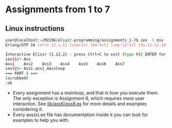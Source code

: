 # Assignments from 1 to 7

## Linux instructions

```bash
user@localhost:~/M2296/elixir-programming/assignments_1-7$ iex -S mix
Erlang/OTP 24 [erts-12.1.5] [source] [64-bit] [smp:12:12] [ds:12:12:10] [async-threads:1] [jit]

Interactive Elixir (1.12.2) - press Ctrl+C to exit (type h() ENTER for help)
iex(1)> Ass
Ass1    Ass2    Ass3    Ass4    Ass5    Ass6    Ass7
iex(2)> Ass1.ass1_mainloop
=== PART 1 ===
(scrubbed)
:ok
```
* Every assignment has a mainloop, and that is how you execute them. The only exception is Assignment 6, which requires more user interaction. See [lib/ass6/ass6.ex](./lib/ass6/ass6.ex) for more details and examples considering it. 
* Every ass(x).ex file has documentation inside it you can look for examples to help you with.
